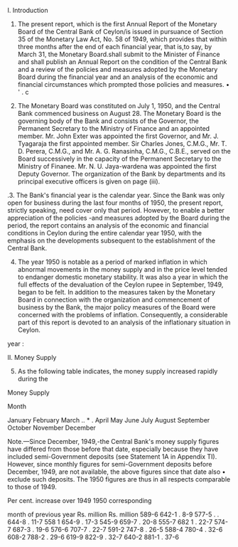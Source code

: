 I. Introduction

1. The present report, which is the first Annual Report of the Monetary Board of the Central Bank of Ceylon/is issued in pursuance of Section 35 of the Monetary Law Act, No. 58 of 1949, which provides that within three months after the end of each financial year, that is,to say, by March 31, the Monetary Board.shall submit to the Minister of Finance and shall publish an Annual Report on the condition of the Central Bank and a review of the policies and measures adopted by the Monetary Board during the financial year and an analysis of the economic and financial circumstances which prompted those policies and measures. • ' . c

2. The Monetary Board was constituted on July 1, 1950, and the Central Bank commenced business on August 28. The Monetary Board is the governing body of the Bank and consists of the Governor, the Permanent Secretary to the Ministry of Finance and an appointed member. Mr. John Exter was appointed the first Governor, and Mr. J. Tyagaraja the first appointed member. Sir Charles Jones, C.M.G., Mr. T. D. Perera, C.M.G., and Mr. A. G. Ranasinha, C.M.G., C.B.E., served on the Board successively in the capacity of the Permanent Secretary to the Ministry of Finanee. Mr. N. U. Jaya-wardena was appointed the first Deputy Governor. The organization of the Bank by departments and its principal executive officers is given on page (iii).

.3. The Bank's financial year is the calendar year. Since the Bank was only open for business during the last four months of 1950, the present report, strictly speaking, need cover only that period. However, to enable a better appreciation of the policies -and measures adopted by the Board during the period, the report contains an analysis of the economic and financial conditions in Ceylon during the entire calendar year 1950, with the emphasis on the developments subsequent to the establishment of the Central Bank.

4. The year 1950 is notable as a period of marked inflation in which abnormal movements in the money supply and in the price level tended to endanger domestic monetary stability. It was also a year in which the full effects of the devaluation of the Ceylon rupee in September, 1949, began to be felt. In addition to the measures taken by the Monetary Board in connection with the organization and commencement of business by the Bank, the major policy measures of the Board were concerned with the problems of inflation. Consequently, a considerable part of this report is devoted to an analysis of the inflationary situation in Ceylon.

year :

II. Money Supply

5. As the following table indicates, the money supply increased rapidly during the

Money Supply

Month

January February March .. * . April May June July August September October November December

Note.—Since December, 1949,-the Central Bank's money supply figures have differed from those before that date, especially because they have included semi-Government deposits (see Statement 1A in Appendix TI). However, since monthly figures for semi-Government deposits before December, 1949, are not available, the above figures since that date also • exclude such deposits. The 1950 figures are thus in all respects comparable to those of 1949.

Per cent. increase over 1949 1950 corresponding

month of previous year Rs. million Rs. million 589-6 642-1 . 8-9 577-5 . . 644-8 . 11-7 558 1 654-9 . 17-3 545-9 659-7 . 20-8 555-7 682 1 . 22-7 574-7 687-3 . 19-6 576-6 707-7 . 22-7 591-2 747-8 . 26-5 588-4 780-4 . 32-6 608-2 788-2 . 29-6 619-9 822-9 . 32-7 640-2 881-1 . 37-6